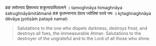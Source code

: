 <section>
<section data-markdown>
## तमोघ्नाय हिमघ्नाय शत्रुघ्नायामितात्मने ।
tamoghnāya himaghnāya śatrughnāyāmitātmanē
## कृतघ्नघ्नाय देवाय ज्योतिषां पतये नमः ॥
kr̥taghnaghnāya dēvāya jyotiṣāṁ patayē namaḥ

> Salutations to the one who dispels darkness,  destroys frost, and destroys all foes, the immeasurable Atman.
> Salutations to the destroyer of the ungrateful and to the Lord of all those who shine.
<!--
Salutations to the dispeller of darkness, the destroyer of cold, fog and snow, the exterminator of foes; the one whose extent is immeasurable. Salutations also to the destroyer of the ungrateful and to the Lord of all the stellar bodies, who is the ruler of all the lights of the Universe.

Salutations to the dispeller of darkness, the destroyer of cold, fog and snow, the exterminator of foes; the one whose extent is immeasurable. Salutations also to the annihilator of the ungrateful and to the Lord of all the stellar bodies, who is the first amongst all the lights of the Universe.
-->
</section>
</section>
